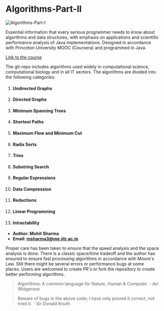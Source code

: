 # Algorithms-Part-II

![Algorithms-Part-I](https://miro.medium.com/max/2400/1*UbmoVoZeN81DQBHqtJCY3g.png)

Essential information that every serious programmer needs to know about algorithms and data structures, with emphasis on applications and scientific performance analysis of Java implementations. Designed in accordance with Princeton University MOOC (Coursera) and programmed in Java.

[Link to the course](https://online.princeton.edu/node/166)

The git-repo includes algorithms used widely in computational science, computational biology and in all IT sectors. The algorithms are divided into the following categories:

1. #### **Undirected Graphs**
2. #### **Directed Graphs**
3. #### **Minimum Spanning Trees**
4. #### **Shortest Paths**
5. #### **Maximum Flow and Minimum Cut**
6. #### **Radix Sorts**
7. #### **Tries**
8. #### **Substring Search**
9. #### **Regular Expressions**
10. #### **Data Compression**
11. #### **Reductions**
12. #### **Linear Programming**
13. #### **Intractability**

* **Author: Mohit Sharma**
* **Email: msharma3@me.iitr.ac.in**

Proper care has been taken to ensure that the speed analysis and the space analysis is done. There is a classic space/time tradeoff and the author has ensured to ensure fast processing algorithms in accordance with Moore's Law. Still there might be several errors or performance bugs at some places. Users are welcomed to create PR's or fork the repository to create better performing algorithms.

> Algorithms: A common language for Nature, Human & Computer. - Avi Widgerson

> Beware of bugs in the above code; I have only proved it correct, not tried it. - Sir Donald Knuth
